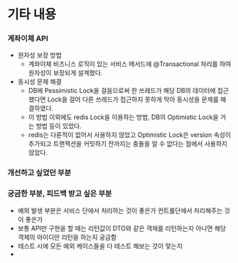 # 기타 내용

### 계좌이체 API
  - 원자성 보장 방법
    - 계좌이체 비즈니스 로직이 있는 서비스 메서드에 @Transactional 처리를 하여 원자성이 보장되게 설계했다.
  - 동시성 문제 해결
    - DB에 Pessimistic Lock을 걸음으로써 한 쓰레드가 해당 DB의 데이터에 접근했다면 Lock을 걸어 다른 쓰레드가 접근하지 못하게 막아 동시성을 문제를 해결하였다.
    - 이 방법 이외에도 redis Lock을 이용하는 방법, DB의 Optimistic Lock을 거는 방법 등이 있었다.
    - redis는 다룬적이 없어서 사용하지 않았고 Optimistic Lock은 version 속성이 추가되고 트랜잭션을 커밋하기 전까지는 충돌을 알 수 없다는 점에서 사용하지 않았다.


### 개선하고 싶었던 부분

### 궁금한 부분, 피드백 받고 싶은 부분
- 예외 발생 부분은 서비스 단에서 처리하는 것이 좋은가 컨트롤단에서 처리해주는 것이 좋은가
- 보통 API만 구현을 할 때는 리턴값이 DTO와 같은 객체를 리턴하는지 아니면 해당 객체의 아이디만 리턴을 하는지 궁금함
- 테스트 시에 모든 예외 케이스들을 다 테스트 해보는 것이 맞는지
- 
